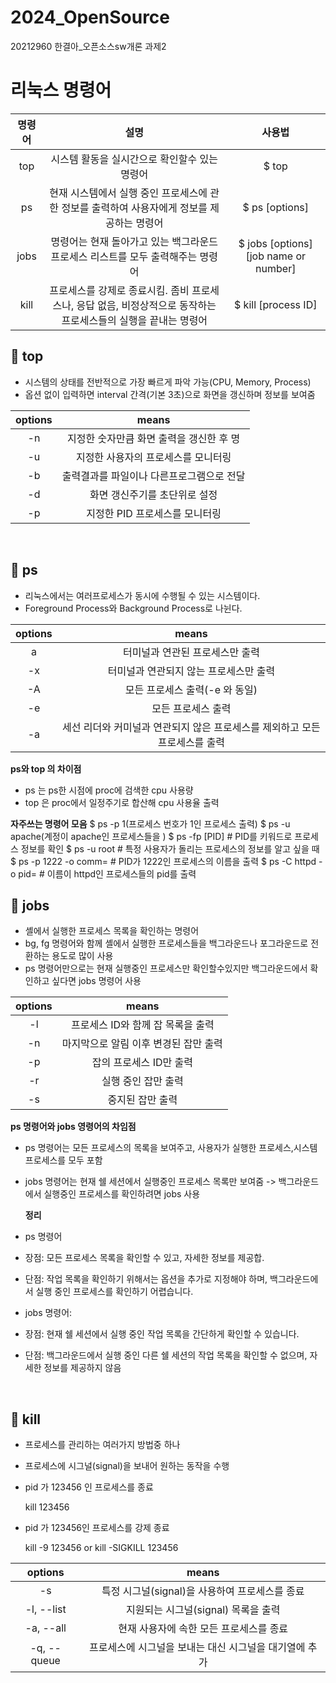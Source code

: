 # 2024_OpenSource
20212960 한결아_오픈소스sw개론 과제2

# 리눅스 명령어
|명령어|설명|사용법|
|:---:|:---:|:--------------:|
|top|시스템 활동을 실시간으로 확인할수 있는 명령어|$ top|
|ps|현재 시스템에서 실행 중인 프로세스에 관한 정보를 출력하여 사용자에게 정보를 제공하는 명령어|$ ps [options]|
|jobs|명령어는 현재 돌아가고 있는 백그라운드 프로세스 리스트를 모두 출력해주는 명령어|$ jobs [options] [job name or number]|
|kill|프로세스를 강제로 종료시킴. 좀비 프로세스나, 응답 없음, 비정상적으로 동작하는 프로세스들의 실행을 끝내는 명령어|$ kill [process ID]|

## 📍 top 
+ 시스템의 상태를 전반적으로 가장 빠르게 파악 가능(CPU, Memory, Process)
+ 옵션 없이 입력하면 interval 간격(기본 3초)으로 화면을 갱신하며 정보를 보여줌

|options|means|
|:---:|:---:|
|-n|지정한 숫자만큼 화면 출력을 갱신한 후 명|
|-u|지정한 사용자의 프로세스를 모니터링|
|-b|출력결과를 파일이나 다른프로그램으로 전달|
|-d|화면 갱신주기를 초단위로 설정|
|-p|지정한 PID 프로세스를 모니터링|
<br>


## 📍 ps
+ 리눅스에서는 여러프로세스가 동시에 수행될 수 있는 시스템이다.
+ Foreground Process와 Background Process로 나뉜다.

|options|means|
|:---:|:---:|
|a|터미널과 연관된 프로세스만 출력|
|-x|터미널과 연관되지 않는 프로세스만 출력|
|-A|모든 프로세스 출력(-e 와 동일)|
|-e|모든 프로세스 출력|
|-a|세선 리더와 커미널과 연관되지 않은 프로세스를 제외하고 모든 프로세스를 출력|

**ps와 top 의 차이점**
+ ps 는 ps한 시점에 proc에 검색한 cpu 사용량
+ top 은 proc에서 일정주기로 합산해 cpu 사용율 출력

**자주쓰는 명령어 모음**
  $ ps -p 1(프로세스 번호가 1인 프로세스 출력)
  $ ps -u apache(계정이 apache인 프로세스들을 )
  $ ps -fp [PID] # PID를 키워드로 프로세스 정보를 확인
  $ ps -u root # 특정 사용자가 돌리는 프로세스의 정보를 알고 싶을 때
  $ ps -p 1222 -o comm= # PID가 1222인 프로세스의 이름을 출력
  $ ps -C httpd -o pid= # 이름이 httpd인 프로세스들의 pid를 출력
<br>

## 📍 jobs
+ 셸에서 실행한 프로세스 목록을 확인하는 명령어
+ bg, fg 명령어와 함께 셸에서 실행한 프로세스들을 백그라운드나 포그라운드로 전환하는 용도로 많이 사용
+ ps 명령어만으로는 현재 실행중인 프로세스만 확인할수있지만 백그라운드에서 확인하고 싶다면 jobs 명령어 사용

|options|means|
|:---:|:---:|
|-l|프로세스 ID와 함께 잡 목록을 출력|
|-n|마지막으로 알림 이후 변경된 잡만 출력|
|-p|잡의 프로세스 ID만 출력|
|-r|실행 중인 잡만 출력|
|-s|중지된 잡만 출력|

**ps 명령어와 jobs 영령어의 차임점**
+ ps 명령어는 모든 프로세스의 목록을 보여주고, 사용자가 실행한 프로세스,시스템프로세스를 모두 포함
+ jobs 명령어는 현재 쉘 세션에서 실행중인 프로세스 목록만 보여줌 -> 백그라운드에서 실행중인 프로세스를 확인하려면 jobs 사용

  **정리**
+ ps 명령어
+   장점: 모든 프로세스 목록을 확인할 수 있고, 자세한 정보를 제공합.
+   단점: 작업 목록을 확인하기 위해서는 옵션을 추가로 지정해야 하며, 백그라운드에서 실행 중인 프로세스를 확인하기 어렵습니다.
+ jobs 명령어:
+   장점: 현재 쉘 세션에서 실행 중인 작업 목록을 간단하게 확인할 수 있습니다.
+   단점: 백그라운드에서 실행 중인 다른 쉘 세션의 작업 목록을 확인할 수 없으며, 자세한 정보를 제공하지 않음
<br>

## 📍 kill
+ 프로세스를 관리하는 여러가지 방법중 하나
+ 프로세스에 시그널(signal)을 보내어 원하는 동작을 수행

+ pid 가 123456 인 프로세스를 종료

  kill 123456

+ pid 가 123456인 프로세스를 강제 종료

  kill -9 123456 or kill -SIGKILL 123456

  
  
|options|means|
|:---:|:---:|
|-s|특정 시그널(signal)을 사용하여 프로세스를 종료|
|-l, --list|지원되는 시그널(signal) 목록을 출력|
|-a, --all|현재 사용자에 속한 모든 프로세스를 종료|
|-q, --queue|프로세스에 시그널을 보내는 대신 시그널을 대기열에 추가|


<br>

